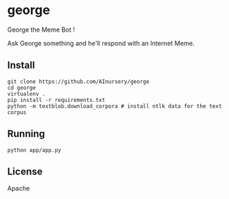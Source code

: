 george
======

George the Meme Bot !

Ask George something and he'll respond with an Internet Meme.


Install
-------

```
git clone https://github.com/AInursery/george
cd george
virtualenv .
pip install -r requirements.txt
python -m textblob.download_corpora # install ntlk data for the text corpus
```

Running
-------

```
python app/app.py
```

License
-------

Apache
